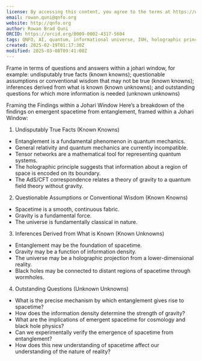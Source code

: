 ```yaml
---
license: By accessing this content, you agree to the terms at https://qnfo.org/LICENSE
email: rowan.quni@qnfo.org
website: http://qnfo.org
author: Rowan Brad Quni
ORCID: https://orcid.org/0009-0002-4317-5604
tags: QNFO, AI, quantum, informational universe, IUH, holographic principle
created: 2025-02-19T01:17:30Z
modified: 2025-03-08T09:41:00Z
---
```


Frame in terms of questions and answers within a johari window, for example: undisputably true facts (known knowns); questionable assumptions or conventional wisdom that may not be true (known knowns); inferences derived from what is known (known unknowns); and outstanding questions for which more information is needed (unknown unknowns)

Framing the Findings within a Johari Window
Here’s a breakdown of the findings on emergent spacetime from entanglement, framed within a Johari Window:
1. Undisputably True Facts (Known Knowns)
 - Entanglement is a fundamental phenomenon in quantum mechanics.
 - General relativity and quantum mechanics are currently incompatible.
 - Tensor networks are a mathematical tool for representing quantum systems.
 - The holographic principle suggests that information about a region of space is encoded on its boundary.
 - The AdS/CFT correspondence relates a theory of gravity to a quantum field theory without gravity.
2. Questionable Assumptions or Conventional Wisdom (Known Knowns)
 - Spacetime is a smooth, continuous fabric.
 - Gravity is a fundamental force.
 - The universe is fundamentally classical in nature.
3. Inferences Derived from What is Known (Known Unknowns)
 - Entanglement may be the foundation of spacetime.
 - Gravity may be a function of information density.
 - The universe may be a holographic projection from a lower-dimensional reality.
 - Black holes may be connected to distant regions of spacetime through wormholes.
4. Outstanding Questions (Unknown Unknowns)
 - What is the precise mechanism by which entanglement gives rise to spacetime?
 - How does the information density determine the strength of gravity?
 - What are the implications of emergent spacetime for cosmology and black hole physics?
 - Can we experimentally verify the emergence of spacetime from entanglement?
 - How does this new understanding of spacetime affect our understanding of the nature of reality?
